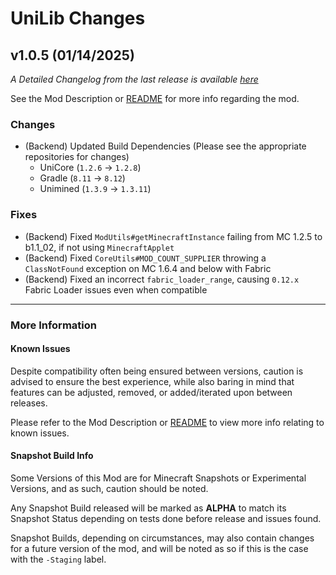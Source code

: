 # UniLib Changes

## v1.0.5 (01/14/2025)

_A Detailed Changelog from the last release is
available [here](https://gitlab.com/CDAGaming/UniLib/-/compare/release%2Fv1.0.4...release%2Fv1.0.5)_

See the Mod Description or [README](https://gitlab.com/CDAGaming/UniLib) for more info regarding the mod.

### Changes

* (Backend) Updated Build Dependencies (Please see the appropriate repositories for changes)
    * UniCore (`1.2.6` -> `1.2.8`)
    * Gradle (`8.11` -> `8.12`)
    * Unimined (`1.3.9` -> `1.3.11`)

### Fixes

* (Backend) Fixed `ModUtils#getMinecraftInstance` failing from MC 1.2.5 to b1.1_02, if not using `MinecraftApplet`
* (Backend) Fixed `CoreUtils#MOD_COUNT_SUPPLIER` throwing a `ClassNotFound` exception on MC 1.6.4 and below with Fabric
* (Backend) Fixed an incorrect `fabric_loader_range`, causing `0.12.x` Fabric Loader issues even when compatible

___

### More Information

#### Known Issues

Despite compatibility often being ensured between versions,
caution is advised to ensure the best experience, while also baring in mind that features can be adjusted, removed, or
added/iterated upon between releases.

Please refer to the Mod Description or [README](https://gitlab.com/CDAGaming/UniLib) to view more info relating
to known issues.

#### Snapshot Build Info

Some Versions of this Mod are for Minecraft Snapshots or Experimental Versions, and as such, caution should be noted.

Any Snapshot Build released will be marked as **ALPHA** to match its Snapshot Status depending on tests done before
release
and issues found.

Snapshot Builds, depending on circumstances, may also contain changes for a future version of the mod, and will be noted
as so if this is the case with the `-Staging` label.
